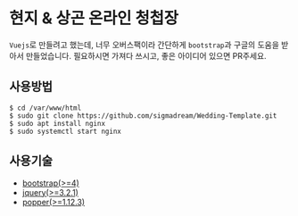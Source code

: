 # 현지 & 상곤 온라인 청첩장

`Vuejs`로 만들려고 했는데, 너무 오버스팩이라 간단하게 `bootstrap`과 구글의 도움을 받아서 만들었습니다. 필요하시면 가져다 쓰시고, 좋은 아이디어 있으면 PR주세요.

## 사용방법

```
$ cd /var/www/html
$ sudo git clone https://github.com/sigmadream/Wedding-Template.git
$ sudo apt install nginx
$ sudo systemctl start nginx
```

## 사용기술

* [bootstrap(>=4)](https://getbootstrap.com/)
* [jquery(>=3.2.1)](https://jquery.com/)
* [popper(>=1.12.3)](https://popper.js.org/)


